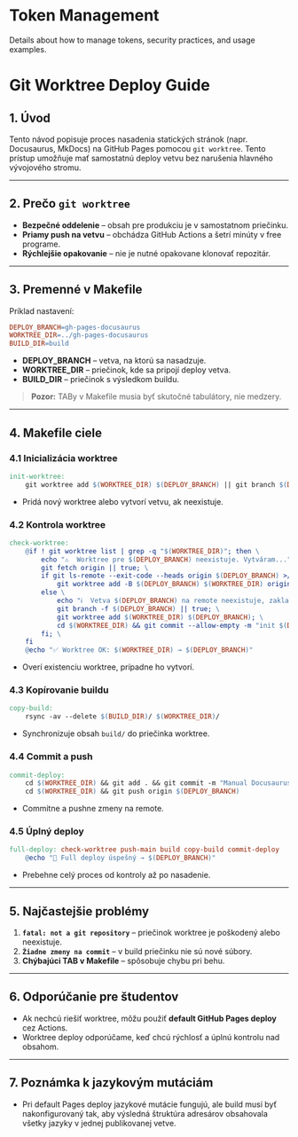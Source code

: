 # Token Management
Details about how to manage tokens, security practices, and usage examples.

# Git Worktree Deploy Guide

## 1. Úvod

Tento návod popisuje proces nasadenia statických stránok (napr. Docusaurus, MkDocs) na GitHub Pages pomocou `git worktree`. Tento prístup umožňuje mať samostatnú deploy vetvu bez narušenia hlavného vývojového stromu.

---

## 2. Prečo `git worktree`

* **Bezpečné oddelenie** – obsah pre produkciu je v samostatnom priečinku.
* **Priamy push na vetvu** – obchádza GitHub Actions a šetrí minúty v free programe.
* **Rýchlejšie opakovanie** – nie je nutné opakovane klonovať repozitár.

---

## 3. Premenné v Makefile

Príklad nastavení:

```makefile
DEPLOY_BRANCH=gh-pages-docusaurus
WORKTREE_DIR=../gh-pages-docusaurus
BUILD_DIR=build
```

* **DEPLOY\_BRANCH** – vetva, na ktorú sa nasadzuje.
* **WORKTREE\_DIR** – priečinok, kde sa pripojí deploy vetva.
* **BUILD\_DIR** – priečinok s výsledkom buildu.

> **Pozor:** TABy v Makefile musia byť skutočné tabulátory, nie medzery.

---

## 4. Makefile ciele

### 4.1 Inicializácia worktree

```makefile
init-worktree:
	git worktree add $(WORKTREE_DIR) $(DEPLOY_BRANCH) || git branch $(DEPLOY_BRANCH) && git worktree add $(WORKTREE_DIR) $(DEPLOY_BRANCH)
```

* Pridá nový worktree alebo vytvorí vetvu, ak neexistuje.

### 4.2 Kontrola worktree

```makefile
check-worktree:
	@if ! git worktree list | grep -q "$(WORKTREE_DIR)"; then \
		echo "⚠️  Worktree pre $(DEPLOY_BRANCH) neexistuje. Vytváram..."; \
		git fetch origin || true; \
		if git ls-remote --exit-code --heads origin $(DEPLOY_BRANCH) >/dev/null 2>&1; then \
			git worktree add -B $(DEPLOY_BRANCH) $(WORKTREE_DIR) origin/$(DEPLOY_BRANCH); \
		else \
			echo "ℹ️  Vetva $(DEPLOY_BRANCH) na remote neexistuje, zakladám lokálne…"; \
			git branch -f $(DEPLOY_BRANCH) || true; \
			git worktree add $(WORKTREE_DIR) $(DEPLOY_BRANCH); \
			cd $(WORKTREE_DIR) && git commit --allow-empty -m "init $(DEPLOY_BRANCH)" && git push -u origin $(DEPLOY_BRANCH); \
		fi; \
	fi
	@echo "✅ Worktree OK: $(WORKTREE_DIR) → $(DEPLOY_BRANCH)"
```

* Overí existenciu worktree, prípadne ho vytvorí.

### 4.3 Kopírovanie buildu

```makefile
copy-build:
	rsync -av --delete $(BUILD_DIR)/ $(WORKTREE_DIR)/
```

* Synchronizuje obsah `build/` do priečinka worktree.

### 4.4 Commit a push

```makefile
commit-deploy:
	cd $(WORKTREE_DIR) && git add . && git commit -m "Manual Docusaurus deploy" || echo "⚠️  Žiadne zmeny na commit."
	cd $(WORKTREE_DIR) && git push origin $(DEPLOY_BRANCH)
```

* Commitne a pushne zmeny na remote.

### 4.5 Úplný deploy

```makefile
full-deploy: check-worktree push-main build copy-build commit-deploy
	@echo "🎉 Full deploy úspešný → $(DEPLOY_BRANCH)"
```

* Prebehne celý proces od kontroly až po nasadenie.

---

## 5. Najčastejšie problémy

1. **`fatal: not a git repository`** – priečinok worktree je poškodený alebo neexistuje.
2. **`Žiadne zmeny na commit`** – v build priečinku nie sú nové súbory.
3. **Chýbajúci TAB v Makefile** – spôsobuje chybu pri behu.

---

## 6. Odporúčanie pre študentov

* Ak nechcú riešiť worktree, môžu použiť **default GitHub Pages deploy** cez Actions.
* Worktree deploy odporúčame, keď chcú rýchlosť a úplnú kontrolu nad obsahom.

---

## 7. Poznámka k jazykovým mutáciám

* Pri default Pages deploy jazykové mutácie fungujú, ale build musí byť nakonfigurovaný tak, aby výsledná štruktúra adresárov obsahovala všetky jazyky v jednej publikovanej vetve.
